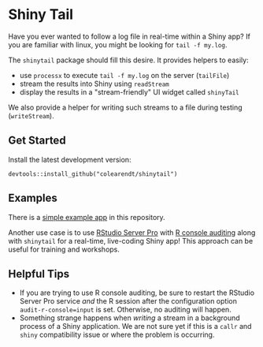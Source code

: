 # Shiny Tail

Have you ever wanted to follow a log file in real-time within a Shiny app? If you are familiar with linux, you might be looking for `tail -f my.log`.

The `shinytail` package should fill this desire. It provides helpers to easily:

 - use `processx` to execute `tail -f my.log` on the server (`tailFile`)
 - stream the results into Shiny using `readStream`
 - display the results in a "stream-friendly" UI widget called `shinyTail`

We also provide a helper for writing such streams to a file during testing (`writeStream`).

## Get Started

Install the latest development version:

```
devtools::install_github("colearendt/shinytail")
```

## Examples

There is a [simple example app](./inst/examples/01-shinytail-example) in this repository.

Another use case is to use [RStudio Server
Pro](https://www.rstudio.com/products/rstudio-server-pro/) with [R console
auditing](http://docs.rstudio.com/ide/server-pro/auditing-and-monitoring.html#auditing-configuration)
along with `shinytail` for a real-time, live-coding Shiny app! This approach can
be useful for training and workshops.


## Helpful Tips

- If you are trying to use R console auditing, be sure to restart the RStudio
Server Pro service _and_ the R session after the configuration option
`audit-r-console=input` is set. Otherwise, no auditing will happen.
- Something strange happens when _writing_ a stream in a background process of a
Shiny application. We are not sure yet if this is a `callr` and `shiny`
compatibility issue or where the problem is occurring.

